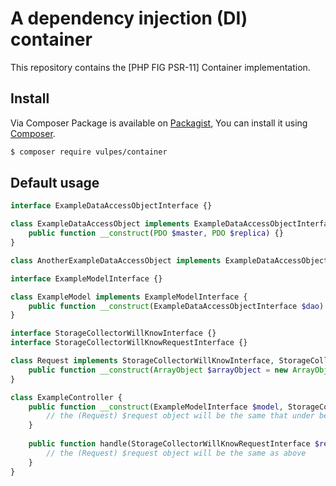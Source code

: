 # A dependency injection (DI) container

This repository contains the [PHP FIG PSR-11] Container implementation.

## Install

Via Composer Package is available on [Packagist], You can install it using [Composer].

``` bash
$ composer require vulpes/container
```

## Default usage

```php
interface ExampleDataAccessObjectInterface {}

class ExampleDataAccessObject implements ExampleDataAccessObjectInterface {
    public function __construct(PDO $master, PDO $replica) {}
}

class AnotherExampleDataAccessObject implements ExampleDataAccessObjectInterface {}

interface ExampleModelInterface {}

class ExampleModel implements ExampleModelInterface { 
    public function __construct(ExampleDataAccessObjectInterface $dao) {}
}

interface StorageCollectorWillKnowInterface {}
interface StorageCollectorWillKnowRequestInterface {}

class Request implements StorageCollectorWillKnowInterface, StorageCollectorWillKnowRequestInterface {
    public function __construct(ArrayObject $arrayObject = new ArrayObject) {}
}

class ExampleController {
    public function __construct(ExampleModelInterface $model, StorageCollectorWillKnowInterface $request) {
        // the (Request) $request object will be the same that under below
    }
    
    public function handle(StorageCollectorWillKnowRequestInterface $request, int $id, string $userName) {
        // the (Request) $request object will be the same as above
    }
}
```
[PHP FIG PSR-20]: https://www.php-fig.org/psr/psr-11/
[Packagist]: http://packagist.org/packages/vulpes/container
[Composer]: http://getcomposer.org
